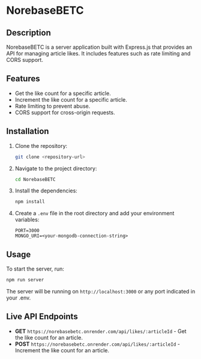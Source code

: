 # NorebaseBETC

## Description

NorebaseBETC is a server application built with Express.js that provides an API for managing article likes. It includes features such as rate limiting and CORS support.

## Features

- Get the like count for a specific article.
- Increment the like count for a specific article.
- Rate limiting to prevent abuse.
- CORS support for cross-origin requests.

## Installation

1. Clone the repository:

   ```bash
   git clone <repository-url>
   ```

2. Navigate to the project directory:

   ```bash
   cd NorebaseBETC
   ```

3. Install the dependencies:

   ```bash
   npm install
   ```

4. Create a `.env` file in the root directory and add your environment variables:
   ```
   PORT=3000
   MONGO_URI=<your-mongodb-connection-string>
   ```

## Usage

To start the server, run:

```bash
npm run server
```

The server will be running on `http://localhost:3000` or any port indicated in your .env.

## Live API Endpoints

- **GET** `https://norebasebetc.onrender.com/api/likes/:articleId` - Get the like count for an article.
- **POST** `https://norebasebetc.onrender.com/api/likes/:articleId` - Increment the like count for an article.
